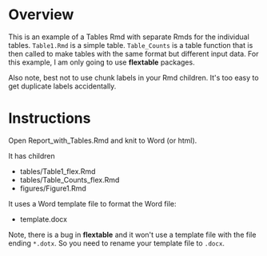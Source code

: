Overview
===================

This is an example of a Tables Rmd with separate Rmds for the individual tables. `Table1.Rmd` is a simple table. `Table_Counts` is a table function that is then called to make tables with the same format but different input data. For this example, I am only going to use **flextable** packages. 

Also note, best not to use chunk labels in your Rmd children. It's too easy to get duplicate labels accidentally.

Instructions
===================

Open Report_with_Tables.Rmd and knit to Word (or html).

It has children

* tables/Table1_flex.Rmd
* tables/Table_Counts_flex.Rmd
* figures/Figure1.Rmd

It uses a Word template file to format the Word file:

* template.docx

Note, there is a bug in **flextable** and it won't use a template file with the file ending `*.dotx`. So you need to rename your template file to `.docx`.
